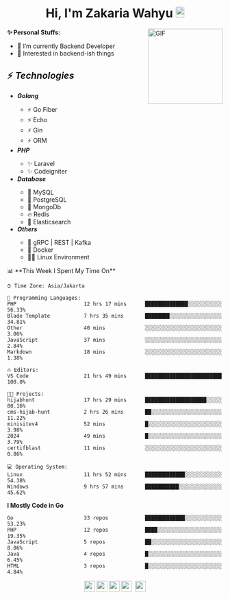 <h1 align="center">Hi, I'm Zakaria Wahyu <img src="https://github.com/TheDudeThatCode/TheDudeThatCode/blob/master/Assets/Hi.gif" width="20px" height="25px"></h1>

<img align="right" alt="GIF" height="175px" src="https://www.nayakapratama.co.id/wp-content/uploads/2019/07/Website-Maintenance.gif" />

**✨ Personal Stuffs:**
- 🔭 I’m currently Backend Developer
- 🌱 Interested in backend-ish things

<h2>⚡ <i>Technologies</i></h2>
<ul>
<li><strong><i>Golang</i></strong></li>
  <ul>
    <li>⚡ Go Fiber</li>
    <li>⚡ Echo</li>
    <li>⚡ Gin</li>
    <li>⚡ ORM</li>
  </ul>
<li><strong><i>PHP</i></strong></li>
  <ul>
    <li>✨ Laravel</li>
    <li>✨ Codeigniter</li>
  </ul>
<li><strong><i>Database</i></strong></li>
  <ul>
    <li>🐬 MySQL</li>
    <li>🐘 PostgreSQL</li>
    <li>🍃 MongoDb</li>
    <li>🔥 Redis</li>
    <li>🔎 Elasticsearch</li>
  </ul>
  <li><strong><i>Others</i></strong></li>
  <ul>
    <li>💫 gRPC | REST | Kafka</li>
    <li>🐳 Docker</li>
    <li>👨‍💻 Linux Environment</li>
  </ul>
</ul>
<!--START_SECTION:waka-->
📊 **This Week I Spent My Time On** 

```text
⌚︎ Time Zone: Asia/Jakarta

💬 Programming Languages: 
PHP                      12 hrs 17 mins      ██████████████░░░░░░░░░░░   56.33% 
Blade Template           7 hrs 35 mins       ████████░░░░░░░░░░░░░░░░░   34.81% 
Other                    40 mins             ░░░░░░░░░░░░░░░░░░░░░░░░░   3.06% 
JavaScript               37 mins             ░░░░░░░░░░░░░░░░░░░░░░░░░   2.84% 
Markdown                 18 mins             ░░░░░░░░░░░░░░░░░░░░░░░░░   1.38%

🔥 Editors: 
VS Code                  21 hrs 49 mins      █████████████████████████   100.0%

🐱‍💻 Projects: 
hijabhunt                17 hrs 29 mins      ████████████████████░░░░░   80.16% 
cms-hijab-hunt           2 hrs 26 mins       ██░░░░░░░░░░░░░░░░░░░░░░░   11.22% 
minisitev4               52 mins             █░░░░░░░░░░░░░░░░░░░░░░░░   3.98% 
2024                     49 mins             █░░░░░░░░░░░░░░░░░░░░░░░░   3.79% 
certifblast              11 mins             ░░░░░░░░░░░░░░░░░░░░░░░░░   0.86%

💻 Operating System: 
Linux                    11 hrs 52 mins      █████████████░░░░░░░░░░░░   54.38% 
Windows                  9 hrs 57 mins       ███████████░░░░░░░░░░░░░░   45.62%

```

**I Mostly Code in Go** 

```text
Go                       33 repos            █████████████░░░░░░░░░░░░   53.23% 
PHP                      12 repos            ████░░░░░░░░░░░░░░░░░░░░░   19.35% 
JavaScript               5 repos             ██░░░░░░░░░░░░░░░░░░░░░░░   8.06% 
Java                     4 repos             █░░░░░░░░░░░░░░░░░░░░░░░░   6.45% 
HTML                     3 repos             █░░░░░░░░░░░░░░░░░░░░░░░░   4.84%

```



<!--END_SECTION:waka-->

<p align="center">
<a href="https://www.linkedin.com/in/zakariawahyu" target="_blank"><img src="https://img.shields.io/badge/linkedin-%230077B5.svg?&style=for-the-badge&logo=linkedin&logoColor=white" height=25></a>
<a href="https://medium.com/@zakariawahyu" target="_blank"><img src="https://img.shields.io/badge/Medium-12100E?style=for-the-badge&logo=medium&logoColor=white" height=25></a>
<a href="https://medium.com/@zakariawahyu" target="_blank"><img src="https://img.shields.io/badge/Portfolio-2300843e?style=for-the-badge&logo=About.me&logoColor=white" height=25></a>
<a href="https://www.twitter.com/_zakariawahyu" target="_blank"><img src="https://img.shields.io/badge/twitter-%231DA1F2.svg?&style=for-the-badge&logo=twitter&logoColor=white" height=25></a> 
<a href="https://www.instagram.com/_zakariawahyu" target="_blank"><img src="https://img.shields.io/badge/instagram-%23E4405F.svg?&style=for-the-badge&logo=instagram&logoColor=white" height=25></a>
